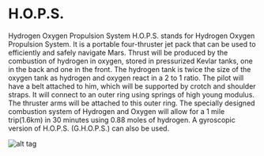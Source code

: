 # H.O.P.S.
Hydrogen Oxygen Propulsion System
H.O.P.S. stands for Hydrogen Oxygen Propulsion System. 
It is a portable four-thruster jet pack that can be used to efficiently and safely navigate Mars. 
Thrust will be produced by the combustion of hydrogen in oxygen, stored in pressurized Kevlar tanks, one in the back and one in the front.
The hydrogen tank is twice the size of the oxygen tank as hydrogen and oxygen react in a 2 to 1 ratio. 
The pilot will have a belt attached to him, which will be supported by crotch and shoulder straps. 
It will connect to an outer ring using springs of high young modulus. 
The thruster arms will be attached to this outer ring.  The specially designed combustion system of Hydrogen and Oxygen will allow for a 1 mile trip(1.6km) in 30 minutes using 0.88 moles of hydrogen.
A gyroscopic version of H.O.P.S. (G.H.O.P.S.) can also be used. 

![alt tag](http://i.imgur.com/bYjjMhL.jpg)
